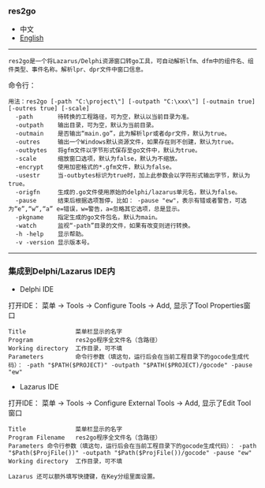 ### res2go  

* 中文    
* [English](README.en-US.md)  

----

`res2go是一个将Lazarus/Delphi资源窗口转go工具，可自动解析lfm、dfm中的组件名、组件类型、事件名称。解析lpr、dpr文件中窗口信息。`  

命令行：  

```
用法：res2go [-path "C:\project\"] [-outpath "C:\xxx\"] [-outmain true] [-outres true] [-scale]
  -path       待转换的工程路径，可为空，默认以当前目录为准。
  -outpath    输出目录，可为空，默认为当前目录。
  -outmain    是否输出“main.go”，此为解析lpr或者dpr文件，默认为true。
  -outres     输出一个Windows默认资源文件，如果存在则不创建，默认为true。
  -outbytes   将gfm文件以字节形式保存至go文件中，默认为true。
  -scale      缩放窗口选项，默认为false，默认为不缩放。  
  -encrypt    使用加密格式的*.gfm文件，默认为false。
  -usestr     当-outbytes标识为true时，加上此参数会以字符形式输出字节，默认为true。 
  -origfn     生成的.go文件使用原始的delphi/lazarus单元名，默认为false。  
  -pause      结束后根据选项暂停，比如： -pause "ew"，表示有错或者警告，可选为“e”,“w”,“a” e=错误，w=警告，a=忽略其它选项，总是显示。
  -pkgname    指定生成的go文件包名，默认为main。
  -watch      监视“-path”目录的文件，如果有改变则进行转换。
  -h -help    显示帮助。
  -v -version 显示版本号。
```

---- 

### 集成到Delphi/Lazarus IDE内 

* Delphi IDE

打开IDE： 菜单 -> Tools -> Configure Tools -> Add, 显示了Tool Properties窗口   

```
Title              菜单栏显示的名字  
Program            res2go程序全文件名（含路径）  
Working directory  工作目录，可不填  
Parameters         命令行参数（填这句，运行后会在当前工程目录下的gocode生成代码）： -path "$PATH($PROJECT)" -outpath "$PATH($PROJECT)/gocode" -pause "ew"   
```

* Lazarus IDE  

打开IDE： 菜单 -> Tools -> Configure External Tools -> Add, 显示了Edit Tool窗口  

```
Title              菜单栏显示的名字   
Program Filename   res2go程序全文件名（含路径）   
Parameters 命令行参数（填这句，运行后会在当前工程目录下的gocode生成代码）： -path "$Path($ProjFile())" -outpath "$Path($ProjFile())/gocode" -pause "ew"     
Working directory  工作目录，可不填   

Lazarus 还可以额外填写快捷键，在Key分组里面设置。  
```